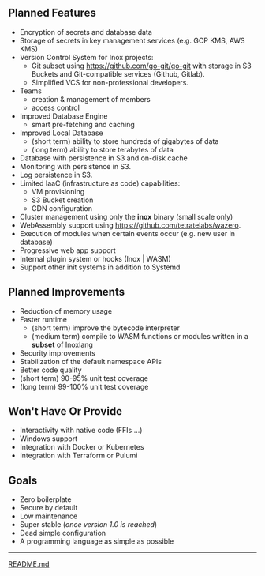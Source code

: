 ## Planned Features

- Encryption of secrets and database data
- Storage of secrets in key management services (e.g. GCP KMS, AWS KMS)
- Version Control System for Inox projects:
    - Git subset using https://github.com/go-git/go-git with storage in S3 Buckets and Git-compatible services (Github, Gitlab).
    - Simplified VCS for non-professional developers.
- Teams
    - creation & management of members
    - access control
- Improved Database Engine
    - smart pre-fetching and caching
- Improved Local Database
    - (short term) ability to store hundreds of gigabytes of data
    - (long term)  ability to store terabytes of data
- Database with persistence in S3 and on-disk cache
- Monitoring with persistence in S3.
- Log persistence in S3.
- Limited IaaC (infrastructure as code) capabilities:
    - VM provisioning
    - S3 Bucket creation
    - CDN configuration
- Cluster management using only the **inox** binary (small scale only)
- WebAssembly support using https://github.com/tetratelabs/wazero.
- Execution of modules when certain events occur (e.g. new user in database)
- Progressive web app support
- Internal plugin system or hooks (Inox | WASM)
- Support other init systems in addition to Systemd

## Planned Improvements

- Reduction of memory usage
- Faster runtime
    - (short term) improve the bytecode interpreter
    - (medium term) compile to WASM functions or modules written in a **subset** of Inoxlang
- Security improvements
- Stabilization of the default namespace APIs
- Better code quality
- (short term) 90-95% unit test coverage
- (long term) 99-100% unit test coverage

## Won't Have Or Provide 

- Interactivity with native code (FFIs ...)
- Windows support
- Integration with Docker or Kubernetes
- Integration with Terraform or Pulumi

## Goals

- Zero boilerplate
- Secure by default
- Low maintenance
- Super stable (_once version 1.0 is reached_)
- Dead simple configuration
- A programming language as simple as possible
___

[README.md](./README.md)